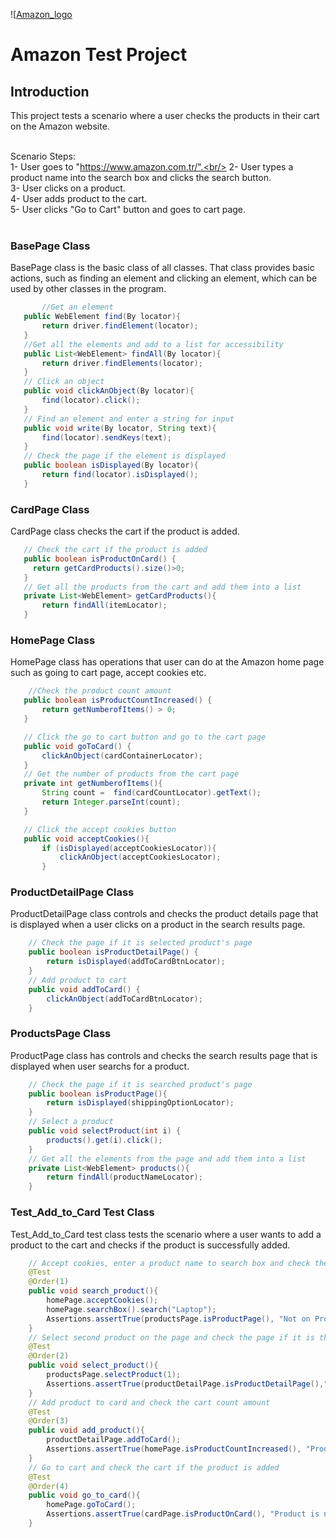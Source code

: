 ![[Amazon_logo](https://m.media-amazon.com/images/G/41/gc/designs/livepreview/amazon_dkblue_noto_email_v2016_tr-main._CB436417590_.png)

# Amazon Test Project

## Introduction
This project tests a scenario where a user checks the products in their cart on the Amazon website.<br/><br/>

Scenario Steps:<br/>
1- User goes to "https://www.amazon.com.tr/".<br/>
2- User types a product name into the search box and clicks the search button.<br/>
3- User clicks on a product.<br/>
4- User adds product to the cart.<br/>
5- User clicks "Go to Cart" button and goes to cart page.<br/>
<br/>
### BasePage Class
BasePage class is the basic class of all classes. That class provides basic actions, such as finding an element and clicking an element, which can be used by other classes in the program.
 ```java
        //Get an element
    public WebElement find(By locator){
        return driver.findElement(locator);
    }
    //Get all the elements and add to a list for accessibility
    public List<WebElement> findAll(By locator){
        return driver.findElements(locator);
    }
    // Click an object
    public void clickAnObject(By locator){
        find(locator).click();
    }
    // Find an element and enter a string for input
    public void write(By locator, String text){
        find(locator).sendKeys(text);
    }
    // Check the page if the element is displayed
    public boolean isDisplayed(By locator){
        return find(locator).isDisplayed();
    }
 ```
### CardPage Class
CardPage class checks the cart if the product is added.
 ```java
    // Check the cart if the product is added
    public boolean isProductOnCard() {
      return getCardProducts().size()>0;
    }
    // Get all the products from the cart and add them into a list
    private List<WebElement> getCardProducts(){
        return findAll(itemLocator);
    } 
```
### HomePage Class
HomePage class has operations that user can do at the Amazon home page such as going to cart page, accept cookies etc.
 ```java
     //Check the product count amount
    public boolean isProductCountIncreased() {
        return getNumberofItems() > 0;
    }

    // Click the go to cart button and go to the cart page
    public void goToCard() {
        clickAnObject(cardContainerLocator);
    }
    // Get the number of products from the cart page
    private int getNumberofItems(){
        String count =  find(cardCountLocator).getText();
        return Integer.parseInt(count);
    }

    // Click the accept cookies button
    public void acceptCookies(){
        if (isDisplayed(acceptCookiesLocator)){
            clickAnObject(acceptCookiesLocator);
        }
```
### ProductDetailPage Class
ProductDetailPage class controls and checks the product details page that is displayed when a user clicks on a product in the search results page.
```java
    // Check the page if it is selected product's page
    public boolean isProductDetailPage() {
        return isDisplayed(addToCardBtnLocator);
    }
    // Add product to cart
    public void addToCard() {
        clickAnObject(addToCardBtnLocator);
    }
```
### ProductsPage Class
ProductPage class has controls and checks the search results page that is displayed when user searchs for a product.
```java
    // Check the page if it is searched product's page
    public boolean isProductPage(){
        return isDisplayed(shippingOptionLocator);
    }
    // Select a product
    public void selectProduct(int i) {
        products().get(i).click();
    }
    // Get all the elements from the page and add them into a list
    private List<WebElement> products(){
        return findAll(productNameLocator);
    }
```
### Test_Add_to_Card Test Class
Test_Add_to_Card test class tests the scenario where a user wants to add a product to the cart and checks if the product is successfully added.
```java
    // Accept cookies, enter a product name to search box and check the page if it is the searched product page
    @Test
    @Order(1)
    public void search_product(){
        homePage.acceptCookies();
        homePage.searchBox().search("Laptop");
        Assertions.assertTrue(productsPage.isProductPage(), "Not on Products Page");
    }
    // Select second product on the page and check the page if it is the selected product page
    @Test
    @Order(2)
    public void select_product(){
        productsPage.selectProduct(1);
        Assertions.assertTrue(productDetailPage.isProductDetailPage(),"Not on Product Details Page");
    }
    // Add product to card and check the cart count amount
    @Test
    @Order(3)
    public void add_product(){
        productDetailPage.addToCard();
        Assertions.assertTrue(homePage.isProductCountIncreased(), "Product count is not increased");
    }
    // Go to cart and check the cart if the product is added
    @Test
    @Order(4)
    public void go_to_card(){
        homePage.goToCard();
        Assertions.assertTrue(cardPage.isProductOnCard(), "Product is not added to the card");
    }
```
